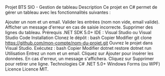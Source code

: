Projet BTS SIO - Gestion de tableau
Description
Ce projet en C# permet de gérer un tableau avec les fonctionnalités suivantes :

Ajouter un nom et un email.
Valider les entrées (nom non vide, email valide).
Afficher un message d'erreur en cas de saisie incorrecte.
Supprimer des lignes du tableau.
Prérequis
.NET SDK 5.0+
IDE : Visual Studio ou Visual Studio Code
Installation
Clonez le dépôt :
bash
Copier
Modifier
git clone https://github.com/mon-compte/nom-du-projet.git
Ouvrez le projet dans Visual Studio.
Exécutez :
bash
Copier
Modifier
dotnet restore
dotnet run
Utilisation
Entrez un nom et un email.
Cliquez sur Ajouter pour insérer les données.
En cas d'erreur, un message s'affichera.
Cliquez sur Supprimer pour retirer une ligne.
Technologies
C#
.NET 5.0+
Windows Forms (ou WPF)
Licence
Licence MIT.
